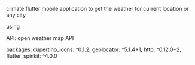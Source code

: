climate flutter mobile application to get the weather for current location or any city 

using 

  API:
   open weather map API
   
  packages:
   cupertino_icons: ^0.1.2,
   geolocator: ^5.1.4+1,
   http: ^0.12.0+2,
   flutter_spinkit: ^4.0.0
   
  


